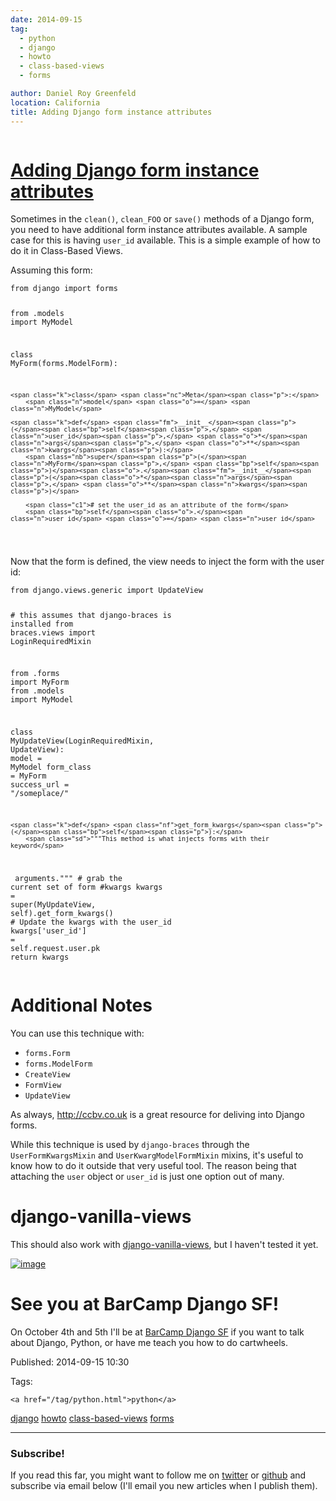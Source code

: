 ```yaml
---
date: 2014-09-15
tag: 
  - python
  - django
  - howto
  - class-based-views
  - forms

author: Daniel Roy Greenfeld
location: California
title: Adding Django form instance attributes
---
```

<div class="twelve wide column">

<h1 class="ui block header">
<div class="content">
<a href="/adding-django-form-instance-attributes.html">Adding Django form instance attributes</a>
</div>
</h1>
<p>Sometimes in the <code>clean()</code>, <code>clean_FOO</code> or <code>save()</code> methods of a Django
form, you need to have additional form instance attributes available. A
sample case for this is having <code>user_id</code> available. This is a simple
example of how to do it in Class-Based Views.</p>
<p>Assuming this form:</p>
<div class="codehilite ui secondary segment"><pre><span></span><code><span class="kn">from</span> <span class="nn">django</span> <span class="kn">import</span> <span class="n">forms</span>

<span class="kn">from</span> <span class="nn">.models</span> <span class="kn">import</span> <span class="n">MyModel</span>


<span class="k">class</span> <span class="nc">MyForm</span><span class="p">(</span><span class="n">forms</span><span class="o">.</span><span class="n">ModelForm</span><span class="p">):</span>

    <span class="k">class</span> <span class="nc">Meta</span><span class="p">:</span>
        <span class="n">model</span> <span class="o">=</span> <span class="n">MyModel</span>

    <span class="k">def</span> <span class="fm">__init__</span><span class="p">(</span><span class="bp">self</span><span class="p">,</span> <span class="n">user_id</span><span class="p">,</span> <span class="o">*</span><span class="n">args</span><span class="p">,</span> <span class="o">**</span><span class="n">kwargs</span><span class="p">):</span>
        <span class="nb">super</span><span class="p">(</span><span class="n">MyForm</span><span class="p">,</span> <span class="bp">self</span><span class="p">)</span><span class="o">.</span><span class="fm">__init__</span><span class="p">(</span><span class="o">*</span><span class="n">args</span><span class="p">,</span> <span class="o">**</span><span class="n">kwargs</span><span class="p">)</span>

        <span class="c1"># set the user_id as an attribute of the form</span>
        <span class="bp">self</span><span class="o">.</span><span class="n">user_id</span> <span class="o">=</span> <span class="n">user_id</span>
</code></pre></div>
<p>Now that the form is defined, the view needs to inject the form with the
user id:</p>
<div class="codehilite ui secondary segment"><pre><span></span><code><span class="kn">from</span> <span class="nn">django.views.generic</span> <span class="kn">import</span> <span class="n">UpdateView</span>

<span class="c1"># this assumes that django-braces is installed</span>
<span class="kn">from</span> <span class="nn">braces.views</span> <span class="kn">import</span> <span class="n">LoginRequiredMixin</span>

<span class="kn">from</span> <span class="nn">.forms</span> <span class="kn">import</span> <span class="n">MyForm</span>
<span class="kn">from</span> <span class="nn">.models</span> <span class="kn">import</span> <span class="n">MyModel</span>


<span class="k">class</span> <span class="nc">MyUpdateView</span><span class="p">(</span><span class="n">LoginRequiredMixin</span><span class="p">,</span> <span class="n">UpdateView</span><span class="p">):</span>
    <span class="n">model</span> <span class="o">=</span> <span class="n">MyModel</span>
    <span class="n">form_class</span> <span class="o">=</span> <span class="n">MyForm</span>
    <span class="n">success_url</span> <span class="o">=</span> <span class="s2">"/someplace/"</span>

    <span class="k">def</span> <span class="nf">get_form_kwargs</span><span class="p">(</span><span class="bp">self</span><span class="p">):</span>
        <span class="sd">"""This method is what injects forms with their keyword</span>
<span class="sd">            arguments."""</span>
        <span class="c1"># grab the current set of form #kwargs</span>
        <span class="n">kwargs</span> <span class="o">=</span> <span class="nb">super</span><span class="p">(</span><span class="n">MyUpdateView</span><span class="p">,</span> <span class="bp">self</span><span class="p">)</span><span class="o">.</span><span class="n">get_form_kwargs</span><span class="p">()</span>
        <span class="c1"># Update the kwargs with the user_id</span>
        <span class="n">kwargs</span><span class="p">[</span><span class="s1">'user_id'</span><span class="p">]</span> <span class="o">=</span> <span class="bp">self</span><span class="o">.</span><span class="n">request</span><span class="o">.</span><span class="n">user</span><span class="o">.</span><span class="n">pk</span>
        <span class="k">return</span> <span class="n">kwargs</span>
</code></pre></div>
<h1 id="additional-notes">Additional Notes</h1>
<p>You can use this technique with:</p>
<ul>
<li><code>forms.Form</code></li>
<li><code>forms.ModelForm</code></li>
<li><code>CreateView</code></li>
<li><code>FormView</code></li>
<li><code>UpdateView</code></li>
</ul>
<p>As always, <a href="http://ccbv.co.uk" target="_blank">http://ccbv.co.uk</a> is a great resource for deliving into
Django forms.</p>
<p>While this technique is used by <code>django-braces</code> through the
<code>UserFormKwargsMixin</code> and <code>UserKwargModelFormMixin</code> mixins, it's useful
to know how to do it outside that very useful tool. The reason being
that attaching the <code>user</code> object or <code>user_id</code> is just one option out of
many.</p>
<h1 id="django-vanilla-views">django-vanilla-views</h1>
<p>This should also work with
<a href="http://django-vanilla-views.org" target="_blank">django-vanilla-views</a>, but I haven't
tested it yet.</p>
<p><a href="https://twitter.com/audreyr" target="_blank"><img alt="image" src="https://pydanny.com/static/form-attributes.png"/></a></p>
<h1 id="see-you-at-barcamp-django-sf">See you at BarCamp Django SF!</h1>
<p>On October 4th and 5th I'll be at <a href="https://pydanny.com/barcamp-django-sf.html" target="_blank">BarCamp Django
SF</a> if you want to talk
about Django, Python, or have me teach you how to do cartwheels.</p>
<p>Published: 2014-09-15 10:30</p>
<p>Tags:
  
    <a href="/tag/python.html">python</a>
<a href="/tag/django.html">django</a>
<a href="/tag/howto.html">howto</a>
<a href="/tag/class-based-views.html">class-based-views</a>
<a href="/tag/forms.html">forms</a>
</p>
<hr/>
<h3 class="ui header">Subscribe!</h3>
<p>If you read this far, you might want to follow me on <a href="https://twitter.com/pydanny">twitter</a> or <a href="https://github.com/pydanny">github</a> and subscribe via email below (I'll email you new articles when I publish them).</p>
<!-- Begin MailChimp Signup Form -->
</div>